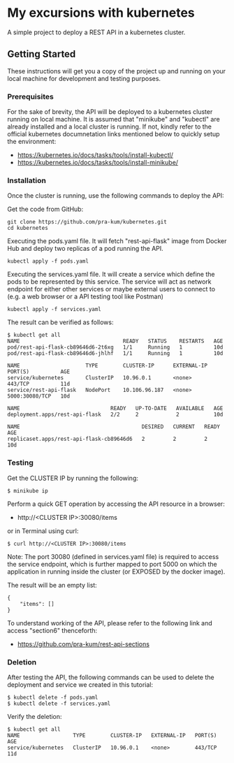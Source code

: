 # My excursions with kubernetes
A simple project to deploy a REST API in a kubernetes cluster.
## Getting Started
These instructions will get you a copy of the project up and running on your local machine for development and testing purposes.

### Prerequisites
For the sake of brevity, the API will be deployed to a kubernetes cluster running on local machine. It is assumed that "minikube" and "kubectl" are already installed and a local cluster is running. If not, kindly refer to the official kubernetes documnetation links mentioned below to quickly setup the environment:
* https://kubernetes.io/docs/tasks/tools/install-kubectl/
* https://kubernetes.io/docs/tasks/tools/install-minikube/

### Installation
Once the cluster is running, use the following commands to deploy the API:

Get the code from GitHub:
```
git clone https://github.com/pra-kum/kubernetes.git
cd kubernetes
```
Executing the pods.yaml file. It will fetch "rest-api-flask" image from Docker Hub and deploy two replicas of a pod running the API.

```kubectl apply -f pods.yaml```

Executing the services.yaml file. It will create a service which define the pods to be represented by this service.
The service will act as network endpoint for either other services or maybe external users to connect to (e.g. a web browser or a API testing tool like Postman)

```kubectl apply -f services.yaml```

The result can be verified as follows:
```
$ kubectl get all
NAME                                 READY   STATUS    RESTARTS   AGE
pod/rest-api-flask-cb89646d6-2t6xg   1/1     Running   1          10d
pod/rest-api-flask-cb89646d6-jhlhf   1/1     Running   1          10d

NAME                     TYPE        CLUSTER-IP      EXTERNAL-IP   PORT(S)          AGE
service/kubernetes       ClusterIP   10.96.0.1       <none>        443/TCP          11d
service/rest-api-flask   NodePort    10.106.96.187   <none>        5000:30080/TCP   10d

NAME                             READY   UP-TO-DATE   AVAILABLE   AGE
deployment.apps/rest-api-flask   2/2     2            2           10d

NAME                                       DESIRED   CURRENT   READY   AGE
replicaset.apps/rest-api-flask-cb89646d6   2         2         2       10d
```

### Testing

Get the CLUSTER IP by running the following:
```
$ minikube ip
```
Perform a quick GET operation by accessing the API resource in a browser:

* http://\<CLUSTER IP\>:30080/items
  
or in Terminal using curl:
``` 
$ curl http://<CLUSTER IP>:30080/items
```
Note: The port 30080 (defined in services.yaml file) is required to access the service endpoint, which is further mapped to port 5000 on which the application in running inside the cluster (or EXPOSED by the docker image).

The result will be an empty list:
```
{
    "items": []
}
```

To understand working of the API, please refer to the following link and access "section6" thenceforth:

* https://github.com/pra-kum/rest-api-sections


### Deletion

After testing the API, the following commands can be used to delete the deployment and service we created in this tutorial:

```
$ kubectl delete -f pods.yaml
$ kubectl delete -f services.yaml
```

Verify the deletion:
```
$ kubectl get all
NAME                 TYPE        CLUSTER-IP   EXTERNAL-IP   PORT(S)   AGE
service/kubernetes   ClusterIP   10.96.0.1    <none>        443/TCP   11d
```


